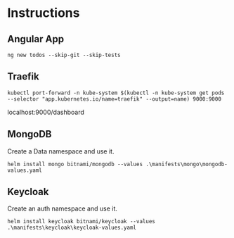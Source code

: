 # Instructions

## Angular App

```shell
ng new todos --skip-git --skip-tests
```

## Traefik

```
kubectl port-forward -n kube-system $(kubectl -n kube-system get pods --selector "app.kubernetes.io/name=traefik" --output=name) 9000:9000
```

localhost:9000/dashboard

## MongoDB

Create a Data namespace and use it.
```
helm install mongo bitnami/mongodb --values .\manifests\mongo\mongodb-values.yaml
```

## Keycloak

Create an auth namespace and use it.
```shell
helm install keycloak bitnami/keycloak --values .\manifests\keycloak\keycloak-values.yaml
```